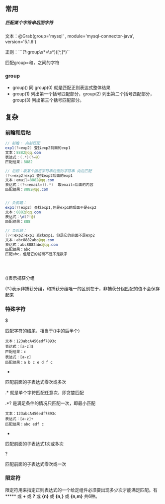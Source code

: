 ## 常用

##### 匹配某个字符串后面字符

文本：@Grab(group='mysql' , module='mysql-connector-java', version='5.1.6')

正则：```(?:group\s*=\s*)([^,]*)``

匹配group=和，之间的字符

### group

-  group() 同 group(0) 就是匹配正则表达式整体结果
-  group(1) 列出第一个括号匹配部分，group(2) 列出第二个括号匹配部分，group(3) 列出第三个括号匹配部分。



## 复杂

### 前瞻和后粘

```java
// 前瞻： 向前匹配
exp1(?=exp2) 查找exp2前面的exp1
文本：8882@qq.com
表达式：(.*)(?=@)
匹配结果：8882

// 后顾：取某个固定字符串后面的字符串 向后匹配
(?<=exp2)exp1 查找exp2后面的exp1
文本：email=8882@qq.com
表达式：(?<=email=)(.*)  取email=后面的内容
匹配结果：8882@qq.com


// 负前瞻：
exp1(?!exp2) 查找exp1,但是exp1的后面不是exp2
文本：8882@qq.com
表达式：\d(?!@)
匹配结果：888
   
// 负后顾：
(?<!exp2)exp1 查找exp1，但是它的前面不是exp2
文本：abc8882abc@qq.com
表达式：abc8882abc@qq.com
匹配结果：abc
匹配abc，但是它的前面不是不是数字
    
    
  
```

()表示捕获分组

(?:)表示非捕获分组，和捕获分组唯一的区别在于，非捕获分组匹配的值不会保存起来

### 特殊字符

$

匹配字符的结尾，相当于()中的后半个）

```
文本：123abcA456edf7893c
表达式：[a-z]$
匹配结果：c
表达式：[a-z]
匹配结果：a b c e d f c
```

*

匹配前面的子表达式零次或多次

 .* 就是单个字符匹配任意次，即贪婪匹配

 .*? 是满足条件的情况只匹配一次，即最小匹配

```shell
文本：123abcA456edf7893c
表达式：[a-z]+
匹配结果：abc edf c
```

+

匹配前面的子表达式1次或多次

?

 匹配前面的子表达式零次或一次

### 限定符

限定符用来指定正则表达式的一个给定组件必须要出现多少次才能满足匹配。有 ***** 或 **+** 或 **?** 或 **{n}** 或 **{n,}** 或 **{n,m}** 共6种。
